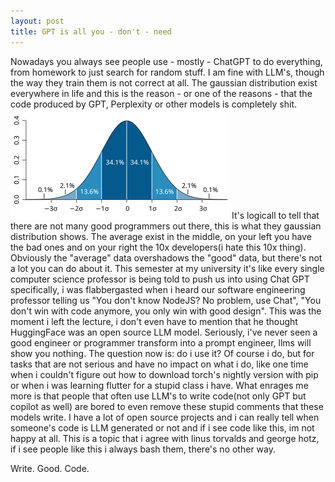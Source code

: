 ```yaml
---
layout: post
title: GPT is all you - don't - need
---
```


Nowadays you always see people use - mostly - ChatGPT to do everything, from homework to just search for random stuff. I am fine with LLM's, though the way
they train them is not correct at all. The gaussian distribution exist everywhere in life and this is the reason - or one of the reasons - that the code produced
by GPT, Perplexity or other models is completely shit.
![Gaussian Distribution](../assets/normal_distribution.png)
It's logicall to tell that there are not many good programmers out there, this is what they gaussian distribution shows. The average exist in the middle, on your
left you have the bad ones and on your right the 10x developers(i hate this 10x thing). Obviously the "average" data overshadows the "good" data, but there's not a lot you can
do about it. This semester at my university it's like every single computer science professor is being told to push us into using Chat GPT specifically, i was flabbergasted when i heard our software engineering professor telling us
"You don't know NodeJS? No problem, use Chat", "You don't win with code anymore, you only win with good design". This was the moment i left the lecture, i don't even have to mention that he thought HuggingFace
was an open source LLM model. Seriously, i've never seen a good engineer or programmer transform into a prompt engineer, llms will show you nothing.
The question now is: do i use it? Of course i do, but for tasks that are not serious and have no impact on what i do, like one time when i couldn't figure out how to download
torch's nightly version with pip or when i was learning flutter for a stupid class i have. What enrages me more is that people that often use LLM's to write code(not only GPT
but copilot as well) are bored to even remove these stupid comments that these models write. I have a lot of open source projects and i can really tell when someone's code is
LLM generated or not and if i see code like this, im not happy at all. This is a topic that i agree with linus torvalds and george hotz, if i see people like this i always bash them,
there's no other way.

Write. Good. Code.
